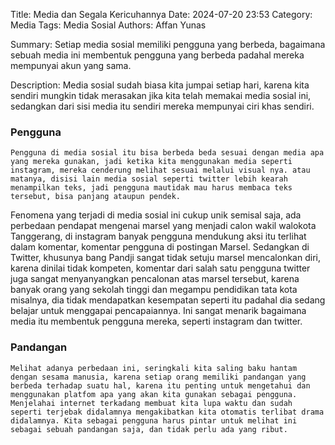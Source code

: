 Title: Media dan Segala Kericuhannya
Date: 2024-07-20 23:53
Category: Media
Tags: Media Sosial
Authors: Affan Yunas

Summary: Setiap media sosial memiliki pengguna yang berbeda, bagaimana sebuah media ini membentuk pengguna yang berbeda padahal mereka mempunyai akun yang sama.

Description: Media sosial sudah biasa kita jumpai setiap hari, karena kita sendiri mungkin tidak merasakan jika kita telah memakai media sosial ini, sedangkan dari sisi media itu sendiri mereka mempunyai ciri khas sendiri.
### Pengguna
	
	Pengguna di media sosial itu bisa berbeda beda sesuai dengan media apa yang mereka gunakan, jadi ketika kita menggunakan media seperti instagram, mereka cenderung melihat sesuai melalui visual nya. atau matanya, disisi lain media sosial seperti twitter lebih kearah menampilkan teks, jadi pengguna mautidak mau harus membaca teks tersebut, bisa panjang ataupun pendek.
Fenomena yang terjadi di media sosial ini cukup unik semisal saja, ada perbedaan pendapat mengenai marsel yang menjadi calon wakil walokota Tanggerang, di instagram banyak pengguna mendukung aksi itu terlihat dalam komentar, komentar pengguna di postingan Marsel. Sedangkan di Twitter, khusunya bang Pandji sangat tidak setuju marsel mencalonkan diri, karena dinilai tidak kompeten, komentar dari salah satu pengguna twitter juga sangat menyanyangkan pencalonan atas marsel tersebut, karena banyak orang yang sekolah tinggi dan megampu pendidikan tata kota misalnya, dia tidak mendapatkan kesempatan seperti itu padahal dia sedang belajar untuk menggapai pencapaiannya.
Ini sangat menarik bagaimana media itu membentuk pengguna mereka, seperti instagram dan twitter.

### Pandangan
	Melihat adanya perbedaan ini, seringkali kita saling baku hantam dengan sesama manusia, karena setiap orang memiliki pandangan yang berbeda terhadap suatu hal, karena itu penting untuk mengetahui dan menggunakan platfom apa yang akan kita gunakan sebagai pengguna. Menjelahai internet terkadang membuat kita lupa waktu dan sudah seperti terjebak didalamnya mengakibatkan kita otomatis terlibat drama didalamnya. Kita sebagai pengguna harus pintar untuk melihat ini sebagai sebuah pandangan saja, dan tidak perlu ada yang ribut.
